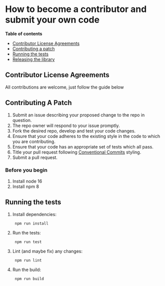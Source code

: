 # How to become a contributor and submit your own code

**Table of contents**

* [Contributor License Agreements](#contributor-license-agreements)
* [Contributing a patch](#contributing-a-patch)
* [Running the tests](#running-the-tests)
* [Releasing the library](#releasing-the-library)

## Contributor License Agreements

All contributions are welcome, just follow the guide below

## Contributing A Patch

1. Submit an issue describing your proposed change to the repo in question.
2. The repo owner will respond to your issue promptly.
3. Fork the desired repo, develop and test your code changes.
4. Ensure that your code adheres to the existing style in the code to which
    you are contributing.
5. Ensure that your code has an appropriate set of tests which all pass.
6. Title your pull request following [Conventional Commits](https://www.conventionalcommits.org/) styling.
7. Submit a pull request.

### Before you begin

1. Install node 16
2. Install npm 8

## Running the tests

1. Install dependencies:

        npm run install

2. Run the tests:

        npm run test

3. Lint (and maybe fix) any changes:

        npm run lint

4. Run the build:

        npm run build